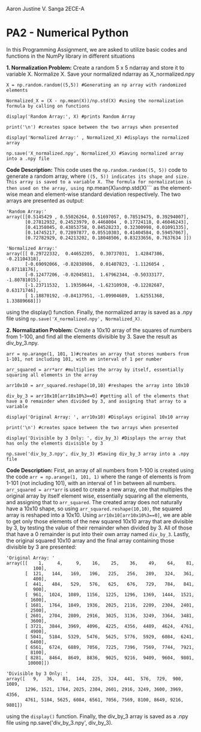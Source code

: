 Aaron Justine V. Sanga 2ECE-A
# PA2 - Numerical Python
In this Programming Assignment, we are asked to utilize basic codes and functions in the NumPy library in different situations

**1. Normalization Problem:** Create a random 5 x 5 ndarray and store it to variable X. Normalize X. Save your normalized
ndarray as X_normalized.npy

```
X = np.random.random((5,5)) #Generating an np array with randomized elements

Normalized_X = (X - np.mean(X))/np.std(X) #using the normalization formula by calling on functions

display('Random Array:', X) #prints Random Array

print('\n') #creates space between the two arrays when presented

display('Normalized Array:' , Normalized_X) #displays the normalized array

np.save('X_normalized.npy', Normalized_X) #Saving normalized array into a .npy file
```

**Code Description:** This code uses the ```np.random.random((5, 5))``` code to generate a random array, where ```((5, 5)) indicates its shape and size. This array is saved to a variable X. The formula for normalization is then used on the array, using ```np.mean(X)``` and ```np.std(X)``` as the element-wise mean and element-wise standard deviation respectively. The two arrays are presented as output:
```
'Random Array:'
array([[0.5145429 , 0.55026264, 0.51697057, 0.78519475, 0.39294007],
       [0.27812932, 0.24523979, 0.4468004 , 0.17724118, 0.46046243],
       [0.41358045, 0.43853758, 0.84528233, 0.32300998, 0.01091335],
       [0.14745217, 0.72897877, 0.05510303, 0.41404584, 0.59457067],
       [0.72782929, 0.24213202, 0.18048506, 0.83233656, 0.7637634 ]])

'Normalized Array:'
array([[ 0.29722332,  0.44652205,  0.30737031,  1.42847386, -0.21104318],
       [-0.69092066, -0.82838986,  0.01407823, -1.1126054 ,  0.07118176],
       [-0.12477206, -0.02045811,  1.67962344, -0.50333177, -1.80781015],
       [-1.23711532,  1.19350644, -1.62310938, -0.12282687,  0.63171746],
       [ 1.18870192, -0.84137951, -1.09904689,  1.62551368,  1.33889668]])
```
using the display() function. Finally, the normalized array is saved as a .npy file using ```np.save('X_normalized.npy', Normalized_X)```.

**2. Normalization Problem:** Create a 10x10 array of the squares of numbers from 1-100, and find all the elements divisible by 3. Save the result as div_by_3.npy.

```
arr = np.arange(1, 101, 1)#creates an array that stores numbers from 1-101, not including 101, with an interval of 1 per number

arr_squared = arr*arr #multiplies the array by itself, essentially squaring all elements in the array

arr10x10 = arr_squared.reshape(10,10) #reshapes the array into 10x10

div_by_3 = arr10x10[arr10x10%3==0] #getting all of the elements that have a 0 remainder when divided by 3, and assigning that array to a variable

display('Original Array: ', arr10x10) #Displays original 10x10 array

print('\n') #creates space between the two arrays when presented

display('Divisible by 3 Only: ', div_by_3) #Displays the array that has only the elements divisible by 3

np.save('div_by_3.npy', div_by_3) #Saving div_by_3 array into a .npy file
```
**Code Description:** First, an array of all numbers from 1-100 is created using the code ```arr = np.arange(1, 101, 1)``` where the range of elements is from 1-101 (not including 101), with an interval of 1 in between all numbers. ```arr_squared = arr*arr``` is used to create a new array, one that multiples the original array by itself element wise, essentially squaring all the elements, and assigning that to ```arr_squared```. The created array does not naturally have a 10x10 shape, so using ```arr_squared.reshape(10,10)```, the squared array is reshaped into a 10x10. Using ```arr10x10[arr10x10%3==0]```, we are able to get only those elements of the new squared 10x10 array that are divisible by 3, by testing the value of their remainder when divided by 3. All of those that have a 0 remainder is put into their own array named ```div_by_3```. Lastly, the original squared 10x10 array and the final array containing those divisible by 3 are presented:
```
'Original Array: '
array([[    1,     4,     9,    16,    25,    36,    49,    64,    81,
          100],
       [  121,   144,   169,   196,   225,   256,   289,   324,   361,
          400],
       [  441,   484,   529,   576,   625,   676,   729,   784,   841,
          900],
       [  961,  1024,  1089,  1156,  1225,  1296,  1369,  1444,  1521,
         1600],
       [ 1681,  1764,  1849,  1936,  2025,  2116,  2209,  2304,  2401,
         2500],
       [ 2601,  2704,  2809,  2916,  3025,  3136,  3249,  3364,  3481,
         3600],
       [ 3721,  3844,  3969,  4096,  4225,  4356,  4489,  4624,  4761,
         4900],
       [ 5041,  5184,  5329,  5476,  5625,  5776,  5929,  6084,  6241,
         6400],
       [ 6561,  6724,  6889,  7056,  7225,  7396,  7569,  7744,  7921,
         8100],
       [ 8281,  8464,  8649,  8836,  9025,  9216,  9409,  9604,  9801,
        10000]])

'Divisible by 3 Only: '
array([   9,   36,   81,  144,  225,  324,  441,  576,  729,  900, 1089,
       1296, 1521, 1764, 2025, 2304, 2601, 2916, 3249, 3600, 3969, 4356,
       4761, 5184, 5625, 6084, 6561, 7056, 7569, 8100, 8649, 9216, 9801])
```
using the ```display()``` function. Finally, the div_by_3 array is saved as a .npy file using np.save('div_by_3.npy', div_by_3).

